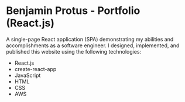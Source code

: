 # Benjamin Protus - Portfolio (React.js)

A single-page React application (SPA) demonstrating my abilities and accomplishments as a software engineer. I designed,
implemented, and published this website using the following technologies: 
* React.js
* create-react-app
* JavaScript
* HTML
* CSS
* AWS
